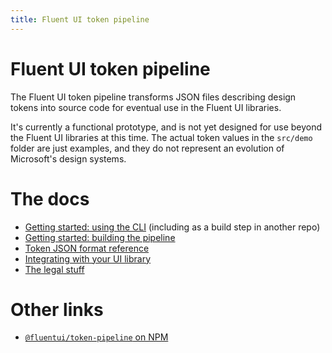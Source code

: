 ```yaml
---
title: Fluent UI token pipeline
---
```


# Fluent UI token pipeline

The Fluent UI token pipeline transforms JSON files describing design tokens into source code for eventual use in the Fluent UI libraries.

It's currently a functional prototype, and is not yet designed for use beyond the Fluent UI libraries at this time. The actual token values in the `src/demo` folder are just examples, and they do not represent an evolution of Microsoft's design systems.

# The docs

* [Getting started: using the CLI](cli.md) (including as a build step in another repo)
* [Getting started: building the pipeline](build.md)
* [Token JSON format reference](json.md)
* [Integrating with your UI library](integration.md)
* [The legal stuff](legal.md)

# Other links

* [`@fluentui/token-pipeline` on NPM](https://www.npmjs.com/package/@fluentui/token-pipeline)
